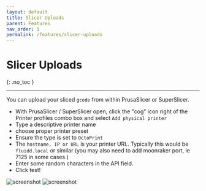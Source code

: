 ```yaml
---
layout: default
title: Slicer Uploads
parent: Features
nav_order: 1
permalink: /features/slicer-uploads
---
```


# Slicer Uploads
{: .no_toc }

---

You can upload your sliced `gcode` from within PrusaSlicer or SuperSlicer. 

- With PrusaSlicer / SuperSlicer open, click the "cog" icon right of the Printer profiles combo box and select `Add physical printer`
- Type a descriptive printer name
- choose proper printer preset
- Ensure the type is set to `OctoPrint`
- The `hostname, IP or URL` is your printer URL. Typically this would be `fluidd.local` or similar (you may also need to add moonraker port, ie 7125 in some cases.)
- Enter some random characters in the API field.
- Click test!

![screenshot](/assets/images/physical-printer.png)
![screenshot](/assets/images/slicer-upload.png)
